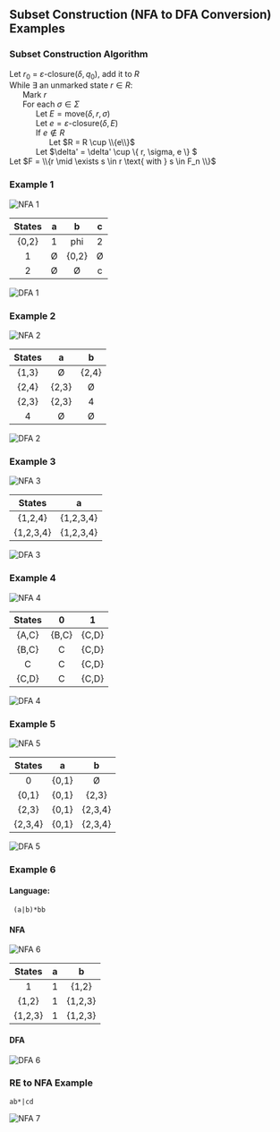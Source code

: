 ## Subset Construction (NFA to DFA Conversion) Examples

### Subset Construction Algorithm

Let $r_0$ = $\varepsilon\text{-closure}(\delta, q_0)$, add it to $R$\
While $\exists$ an unmarked state $r \in R$:\
&nbsp;&nbsp;&nbsp;&nbsp;&nbsp;&nbsp;Mark $r$\
&nbsp;&nbsp;&nbsp;&nbsp;&nbsp;&nbsp;For each $\sigma \in \Sigma$\
&nbsp;&nbsp;&nbsp;&nbsp;&nbsp;&nbsp;&nbsp;&nbsp;&nbsp;&nbsp;&nbsp;&nbsp;Let $E = \text{move}(\delta, r, \sigma)$\
&nbsp;&nbsp;&nbsp;&nbsp;&nbsp;&nbsp;&nbsp;&nbsp;&nbsp;&nbsp;&nbsp;&nbsp;Let $e = \varepsilon\text{-closure}(\delta, E)$\
&nbsp;&nbsp;&nbsp;&nbsp;&nbsp;&nbsp;&nbsp;&nbsp;&nbsp;&nbsp;&nbsp;&nbsp;If $e \notin R$\
&nbsp;&nbsp;&nbsp;&nbsp;&nbsp;&nbsp;&nbsp;&nbsp;&nbsp;&nbsp;&nbsp;&nbsp;&nbsp;&nbsp;&nbsp;&nbsp;&nbsp;&nbsp;Let $R = R \cup \\{e\\}$\
&nbsp;&nbsp;&nbsp;&nbsp;&nbsp;&nbsp;&nbsp;&nbsp;&nbsp;&nbsp;&nbsp;&nbsp;Let $\delta' = \delta' \cup \\{ r, \sigma, e \\} $\
Let $F = \\{r \mid \exists s \in r \text{ with } s \in F_n \\}$

### Example 1
![NFA 1](images/nfa1.svg)

|States   | a  | b  | c  |
|:---:|:---:|:---:|:---:|
|{0,2}| 1   | phi  | 2  | 
|1   | Ø  | {0,2}  | Ø  |  
|2   | Ø  | Ø  | c  |  

![DFA 1](images/dfa1.svg)


### Example 2
![NFA 2](images/nfa2.svg)

|States   | a  | b  |
|:---:|:---:|:---:|
|{1,3}| Ø   | {2,4}  | 
|{2,4}| {2,3}  |Ø  |  
|{2,3} | {2,3}  | 4  |    
|4 | Ø  | Ø  |    

![DFA 2](images/dfa2.svg)
### Example 3
![NFA 3](images/nfa3.svg)

|States   | a  | 
|:---:|:---:|
|{1,2,4}|{1,2,3,4}  | 
|{1,2,3,4}| {1,2,3,4}  | 

![DFA 3](images/dfa3.svg)

### Example 4
![NFA 4](images/nfa4.svg)

|States | 0| 1 |
|:---:|:---:|:---:|
|{A,C} |{B,C} |{C,D}|
|{B,C} |C |{C,D}|
|C |C |{C,D}|
|{C,D} |C |{C,D}|

![DFA 4](images/dfa4.svg)

### Example 5
![NFA 5](images/nfa5.svg)

|States | a| b |
|:---:|:---:|:---:|
|0 |{0,1} |Ø|
|{0,1} |{0,1} |{2,3}|
|{2,3} |{0,1} |{2,3,4}|
|{2,3,4} |{0,1} |{2,3,4}|

![DFA 5](images/dfa5.svg)


### Example 6
#### Language:
```
 (a|b)*bb
```
#### NFA
![NFA 6](images/nfa6.svg)


|States | a| b |
|:---:|:---:|:---:|
|1 |1 |{1,2}|
|{1,2} |1 |{1,2,3}|
|{1,2,3} |1 |{1,2,3}|
#### DFA
![DFA 6](images/dfa6.svg)


### RE to NFA Example
```
ab*|cd
```
![NFA 7](images/nfa7.svg)